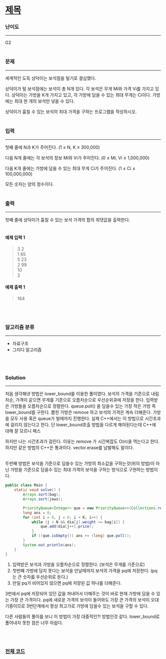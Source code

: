# [제목](https://www.acmicpc.net/problem/1202)

### 난이도

***
G2
<br><br>

### 문제

***
세계적인 도둑 상덕이는 보석점을 털기로 결심했다.

상덕이가 털 보석점에는 보석이 총 N개 있다. 각 보석은 무게 Mi와 가격 Vi를 가지고 있다. 상덕이는 가방을 K개 가지고 있고, 각 가방에 담을 수 있는 최대 무게는 Ci이다. 가방에는 최대 한 개의 보석만 넣을
수 있다.

상덕이가 훔칠 수 있는 보석의 최대 가격을 구하는 프로그램을 작성하시오.
<br><br>

### 입력

***
첫째 줄에 N과 K가 주어진다. (1 ≤ N, K ≤ 300,000)

다음 N개 줄에는 각 보석의 정보 Mi와 Vi가 주어진다. (0 ≤ Mi, Vi ≤ 1,000,000)

다음 K개 줄에는 가방에 담을 수 있는 최대 무게 Ci가 주어진다. (1 ≤ Ci ≤ 100,000,000)

모든 숫자는 양의 정수이다.
<br><br>

### 출력

***
첫째 줄에 상덕이가 훔칠 수 있는 보석 가격의 합의 최댓값을 출력한다.
<br><br>

#### 예제 입력 1

> 3 2   
1 65    
5 23    
2 99    
10  
2

#### 예제 출력 1

> 164

<br><br>

### 알고리즘 분류

***

* 자료구조
* 그리디 알고리즘

<br><br>

### Solution

***


처음 생각해낸 방법은 lower_bound를 이용한 풀이였다. 보석의 가격을 기준으로 내림차순, 가격이 같으면 무게를 기준으로 오름차순으로 우선순위큐에 저장을 한다. 입력받은 가방들을 오름차순으로 정렬한다.
queue.poll() 을 담을수 있는 가장 작은 가방 즉 lower_bound를 구한다. 뽑힌 가방은 remove 하고 보석의 가격은 계속 더해준다. 가방을 모두 사용 혹은 queue가 빌때까지 진행한다. 실제
C++에서는 이 방법으로 시간초과에 걸리지 않는다고 한다. 단 lower_bound호출 방법을 다르게 해야된다는데 C++에 대해 잘 모르니 패스

하지만 나는 시간초과가 걸린다. 이유는 remove 가 시간복잡도 O(n)을 먹는다고 한다. 하지만 같은 방법의 C++은 통과이다. vector.erase를 남발해도 말이다.
<br><br>

두번째 방법은 보석을 기준으로 담을수 있는 가방의 최소값을 구하는것(위의 방법)이 아닌 가방을 기준으로 담을수 있는 최대 가격의 보석을 구하는 방식으로 구현하는 방법이다.

```java
public class Main {
    static void solve() {
        Arrays.sort(bag);
        Arrays.sort(jews);

        PriorityQueue<Integer> que = new PriorityQueue<>(Collections.reverseOrder());
        long ans = 0;
        for (int i = 0, j = 0; i < K; i++) {
            while (j < N && dia[j].weight <= bag[i]) {
                que.add(dia[j++].price);
            }
            if (!que.isEmpty()) ans += (long) que.poll();
        }
        System.out.println(ans);
    }
}
```

1. 입력받은 보석과 가방을 오름차순으로 정렬한다. (보석은 무게를 기준으로)
2. 첫번째 가방에 담지 못다는 보석을 만날때까지 보석의 가격을 pq에 저장한다. (pq는 큰 숫자를 우선순위로 둔다.)
3. 만일 pq가 비어있지 않으면 pq에 저장된 값 하나를 더해준다.

3번에서 pq에 저장되어 있던 값을 꺼내어서 더해주는 것이 바로 현재 가방에 담을 수 있는 가장 큰 가격이다. pq에 새로운 가격의 보석이 들어와도 가장 큰 가격의 보석이 오대기중이므로 3번단계에서 항상 최고가로
가방에 담을수 있는 보석을 구할 수 있다.

다른 사람들의 풀이를 보니 이 방법이 가장 대중적인?! 방법인것 같다. lower_bound로 풀어내지 못한 점은 너무 아쉽다.

<br><br>

### [전체 코드](https://github.com/Jungmin-Seo0527/CodingTest/blob/main/src/GreedyAlgorithm/BOJ1202_보석도둑.java)
